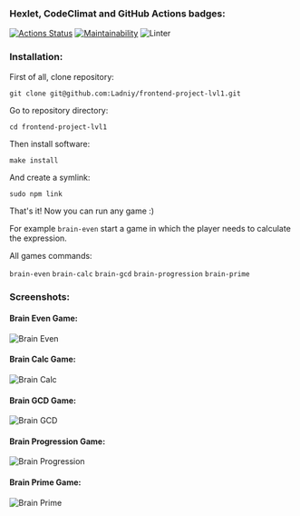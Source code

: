 ### Hexlet, CodeClimat and GitHub Actions badges:

[![Actions Status](https://github.com/Ladniy/frontend-project-lvl1/workflows/hexlet-check/badge.svg)](https://github.com/Ladniy/frontend-project-lvl1/actions)
[![Maintainability](https://api.codeclimate.com/v1/badges/a99a88d28ad37a79dbf6/maintainability)](https://codeclimate.com/github/codeclimate/codeclimate/maintainability)
![Linter](https://github.com/Ladniy/frontend-project-lvl1/actions/workflows/eslint-check.yml/badge.svg)

### Installation:

First of all, clone repository:

`git clone git@github.com:Ladniy/frontend-project-lvl1.git`

Go to repository directory:

`cd frontend-project-lvl1`

Then install software:

`make install`

And create a symlink:

`sudo npm link`

That's it! Now you can run any game :)

For example `brain-even` start a game in which the player needs to calculate the expression.

All games commands:

`brain-even`
`brain-calc`
`brain-gcd`
`brain-progression`
`brain-prime`

### Screenshots:

#### Brain Even Game:

![Brain Even](https://i.imgur.com/vx7dtci.png)

#### Brain Calc Game:

![Brain Calc](https://i.imgur.com/FYrXWdv.png)

#### Brain GCD Game:

![Brain GCD](https://i.imgur.com/EimnNcb.png)

#### Brain Progression Game:

![Brain Progression](https://i.imgur.com/63tigm1.png)

#### Brain Prime Game:

![Brain Prime](https://i.imgur.com/63tigm1.png)
